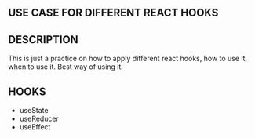 ## USE CASE FOR DIFFERENT REACT HOOKS

## DESCRIPTION 
 This is just a practice on how to apply different react hooks, how to use it, when to use it. Best way of using it.

 ## HOOKS
 - useState
 - useReducer
 - useEffect
